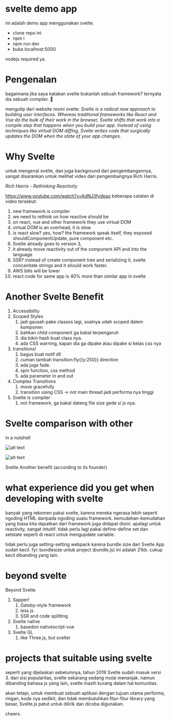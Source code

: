 # svelte demo app

ini adalah demo app menggunakan svelte. 
- clone repo ini 
- npm i
- npm run dev
- buka localhost:5000

nodejs required ya.

# Pengenalan
bagaimana jika saya katakan svelte bukanlah sebuah framework? ternyata dia sebuah compiler. 🤯 

mengutip dari website resmi svelte:
_Svelte is a radical new approach to building user interfaces. Whereas traditional frameworks like React and Vue do the bulk of their work in the browser, Svelte shifts that work into a compile step that happens when you build your app.
Instead of using techniques like virtual DOM diffing, Svelte writes code that surgically updates the DOM when the state of your app changes._

# Why Svelte
untuk mengenal svelte, dan juga background dari pengembangannya, sangat disarankan untuk melihat video dari pengembangnya Rich Harris.

_Rich Harris - Rethinking Reactivity_

https://www.youtube.com/watch?v=AdNJ3fydeao
beberapa catatan di video tersebut:
1. new framework is compiler
2. we need to rethink on how reactive should be
  1. on react, vue and other framework they use virtual DOM
  2. virtual DOM is an overhead, it is slow.
  3. is react slow? yes, how? the framework speak itself, they exposed shouldComponentUpdate, pure component etc.
3. Svelte already goes to version 3, 
  1. it already move reactivity out of the component API and into the language
4. SSR? instead of create component tree and serializing it, svelte concanitate strings and it should work faster.
  1. AWS bills will be lower
5. react code for same app is 40% more than similar app in svelte


# Another Svelte Benefit

1. Accessibility
2. Scoped Styles
    1. jadi gausah pake classes lagi, soalnya udah scoped dalem komponen
    2. bahkan child component ga bakal terpengaruh
    3. dia bikin hash buat class nya.
    4. ada CSS warning, kapan dia ga dipake atau dipake si kelas css nya
3. transitions!
    1. bagus buat notif dll
    2. cuman tambah transition:fly{{y:250}} direction
    3. ada juga fade.
    4. spin function, css method
    5. ada parameter in and out
4. Complex Transitions
    1. move gracefully 
    2. transition using CSS -> not main thread jadi performa nya tinggi
5. Svelte is compiler
    1. not framework, ga bakal dateng file size gede si js nya.

# Svelte comparison with other
in a nutshell

![alt text](https://miro.medium.com/max/552/1*xxUbJTpBQmRPssfBZAjiqg.png)

![alt text](https://miro.medium.com/max/552/1*i8BONotbEvETZ4l_0rRigQ.png)

Svelte Another benefit (according to its founder)

# what experience did you get when developing with svelte

banyak yang rekomen pakai svelte, karena mereka ngerasa lebih seperti ngoding HTML daripada ngoding suatu framework.
kemudahan-kemudahan yang biasa kita dapatkan dari framework juga didapat disini. apalagi untuk reactivity, sangat intuitif.
tidak perlu lagi pakai define-define set dan setstate seperti di react untuk mengupdate variable.

tidak perlu juga setting-setting webpack karena bundle size dari Svelte App sudah kecil.
fyi: bundlesize untuk project (bundle.js) ini adalah 21kb. cukup kecil dibanding yang lain.

# beyond svelte
Beyond Svelte
1. Sapper!
    1. Gatsby-style framework
    2. less js
    3. SSR and code splitting
2. Svelte native
    1. basedon nativescript-vue
3. Svelte GL
    1. like Three.js, but svelter
    
# projects that suitable using svelte
seperti yang dijelaskan sebelumnya, tahun 2019 Svelte sudah masuk versi 3.
dari sisi popularitas, svelte sekarang sedang mulai menanjak. namun dibanding bahasa js yang lain, svelte masih kurang dalam hal komunitas.

akan tetapi, untuk membuat sebuah aplikasi dengan tujuan utama performa, ringan, kode nya sedikit, dan tidak membutuhkan fitur-fitur library yang besar, Svelte.js patut untuk dilirik dan dicoba digunakan.


cheers. 
